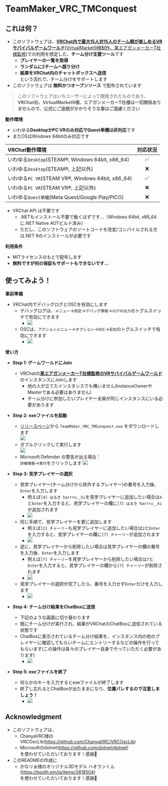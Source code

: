 # TeamMaker_VRC_TMConquest

## これは何？

- このソフトウェアは、[**VRChat内で最大15人対15人のチーム戦が楽しめるVRサバイバルゲームワールド**(VirtualMarket9様制作、某エアガンメーカーT社様監修)](https://vrchat.com/home/world/wrld_0cc82f15-1d80-4a92-97a3-ffe1600b2766/info)での利用を想定した、**チーム分け支援ツール**です
  - **プレイヤーの一覧を取得**
  - **ランダムに2チームへ振り分け**
  - **結果をVRChat内のチャットボックスへ送信**  
  という流れで、チーム分けをサポートします
- このソフトウェアは **無料かつオープンソース** で配布されています

> このソフトウェアはいちユーザーによって開発されたものであり、**VRChat社、VirtualMarket9様、エアガンメーカーT社様は一切関係ありませんので、公式にご迷惑がかかりそうな事はご遠慮ください**

**動作環境**

- いわゆる**DesktopかPC VRのみ対応でQuest単機は非対応**です
- またOSはWindows 64bitのみ対応です

|VRChat動作環境|対応状況|
|:----|:---:|
|いわゆる`Desktop`(STEAM®, Windows 64bit, x86_64)|✅|
|いわゆる`Desktop`(STEAM®, 上記以外)|❌|
|いわゆる`PC VR`(STEAM VR®, Windows 64bit, x86_64)|✅|
|いわゆる`PC VR`(STEAM VR®, 上記以外)|❌|
|いわゆる`Quest単機`(Meta Quest/Google Play/PICO)|❌|

- VRChat API は不要です
  - .NETもインストール不要で動くはずです...（Windows 64bit, x86_64に.NET Native AOTビルド済み）
  - ただし、このソフトウェアのソートコードを改変/コンパイルされる方は.NET 9のインストールが必要です

**利用条件**

- MITライセンスのもとで配布します
- **無料ですが何の保証もサポートもできないです...**

## 使ってみよう！

**事前準備**

- VRChat内でデバッグログとOSCを有効にします
  - デバッグログは、`メニュー`→`設定`→`デバッグ情報`→`ログの出力`のトグルスイッチで有効にできます
    - ![](./docs/figures/readme_prepare_vrchat-debug-logging.png)
  - OSCは、`アクションメニュー`→`オプション`→`OSC`→`有効`のトグルスイッチで有効にできます  
    - ![](./docs/figures/readme_prepare_vrchat-osc.png)

**使い方**

- **Step 1: ゲームワールドにJoin**
  - VRChatの[**某エアガンメーカーT社様監修のVRサバイバルゲームワールド**](https://vrchat.com/home/world/wrld_0cc82f15-1d80-4a92-97a3-ffe1600b2766/info)のインスタンスにJoinします
    - 他の人が立てたインスタンスでも構いません(InstanceOwnerやMasterである必要はありません)
    - チーム分けに参加したいプレイヤー全員が同じインスタンスにいる必要があります

- **Step 2: exeファイルを起動**

  - [リリースページ](https://github.com/harrru-ki/TeamMaker_VRC_TMConquest/releases/tag/v0.1.1)から `TeamMaker_VRC_TMConquest.exe` をダウンロードします  
    ![](./docs/figures/readme_step2_download_executable.png)
  - ダブルクリックして実行します  
    ![](./docs/figures/readme_step2_run_executable.png)
  - Microsoft Defender の警告が出る場合：  
     `詳細情報`→`実行`をクリックします
    ![](./docs/figures/readme_step2_confirm_microsoft_defender.png)


- **Step 3: 見学プレイヤーの選択**
  - 見学プレイヤー(チーム分けから除外するプレイヤー)の番号を入力後、`Enter`を入力します
      - 例えば`[4] はるき harrru__ki`を見学プレイヤーに追加したい場合は`4`と`Enter`を入力すると、見学プレイヤーの欄に`[7] はるき harrru__ki`が追加されます
      - ![](./docs/figures/readme_step3_excluding_myserlf.png)
  - 同じ手順で、見学プレイヤーを更に追加します
      - 例えば`[2] チャーリー`も見学プレイヤーに追加したい場合は`2`と`Enter`を入力すると、見学プレイヤーの欄に`[7] チャーリー`が追加されます
      - ![](./docs/figures/readme_step3_excluding_a_player_once.png)
  - 逆に、見学プレイヤーから削除したい場合は見学プレイヤーの欄の番号を入力後、`Enter`を入力します
      - 例えば`[7] チャーリー`を見学プレイヤーから削除したい場合は`7`と`Enter`を入力すると、見学プレイヤーの欄から`[7] チャーリー`が削除されます
      - ![](./docs/figures/readme_step3_including_a_player_again.png)
  - 見学プレイヤーの選択が完了したら、番号を入力せず`Enter`だけを入力します
      - ![](./docs/figures/readme_step3_confirming.png)
  
- **Step 4: チーム分け結果をChatBoxに送信**
  - 下記のような画面に切り替わります
  - 既にチーム分けが実行され、結果がVRChatのChatBoxに送信されている状態です
  - ChatBoxに表示されているチーム分け結果を、インスタンス内の他のプレイヤーに確認してもらいチームにエントリーするなどの操作を行ってもらいます(この操作は各々のプレイヤー自身でやっていただく必要があります)
    - ![](./docs/figures/readme_step4_sending_in_VRC-chatbox.png)
- **Step 5: exeファイルを終了**
  - 何らかのキーを入力するとexeファイルが終了します
  - 終了し忘れるとChatBoxが出たままになり、**位置バレするので注意しましょう！**
    - ![](./docs/figures/readme_step5_exiting.png)

## Acknowledgment
- このソフトウェアは、
  - ChanyaVRC様のVRCOscLib(https://github.com/ChanyaVRC/VRCOscLib)
  - Microsoftのdotnet(https://github.com/dotnet/dotnet)  
  を使わせていただいております！感謝🙏
- このREADMEの作成に
  - かなリぁ様のオリジナル3Dモデル ハオランくん(https://booth.pm/ja/items/3818504)  
  を使わせていただいております！感謝🙏

